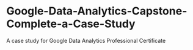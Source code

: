 # Google-Data-Analytics-Capstone-Complete-a-Case-Study
A case study for Google Data Analytics Professional Certificate
